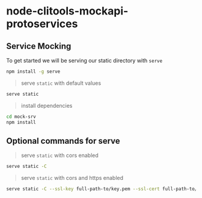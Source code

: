 # node-clitools-mockapi-protoservices

## Service Mocking 

To get started we will be serving our static directory with `serve`

```sh
npm install -g serve
```

> serve `static` with default values
```sh
serve static
```

> install dependencies
```sh
cd mock-srv
npm install
```

## Optional commands for serve

> serve `static` with cors enabled
```sh
serve static -C
```

> serve `static` with cors and https enabled
```sh
serve static -C --ssl-key full-path-to/key.pem --ssl-cert full-path-to/cert.pem
```

